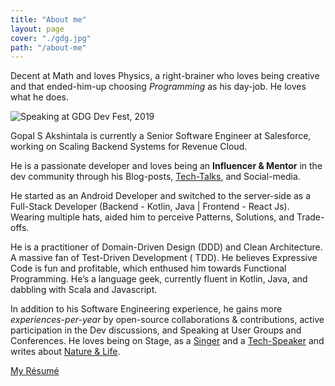 ```yaml
---
title: "About me"
layout: page
cover: "./gdg.jpg"
path: "/about-me"
---
```


Decent at Math and loves Physics, a right-brainer who loves being creative and that ended-him-up choosing _Programming_
as his day-job. He loves what he does.

![Speaking at GDG Dev Fest, 2019](gdg.jpg)

Gopal S Akshintala is currently a Senior Software Engineer at Salesforce, working on Scaling Backend Systems for Revenue
Cloud.

He is a passionate developer and loves being an **Influencer & Mentor** in the dev community through his
Blog-posts, [Tech-Talks](https://overfullstack.ga/my-talks), and Social-media.

He started as an Android Developer and switched to the server-side as a Full-Stack Developer (Backend - Kotlin, Java |
Frontend - React Js). Wearing multiple hats, aided him to perceive Patterns, Solutions, and Trade-offs.

He is a practitioner of Domain-Driven Design (DDD) and Clean Architecture. A massive fan of Test-Driven Development (
TDD). He believes Expressive Code is fun and profitable, which enthused him towards Functional Programming. He’s a
language geek, currently fluent in Kotlin, Java, and dabbling with Scala and Javascript.

In addition to his Software Engineering experience, he gains more _experiences-per-year_ by open-source collaborations &
contributions, active participation in the Dev discussions, and Speaking at User Groups and Conferences. He loves being
on Stage, as a [Singer](http://bit.ly/agssc) and a [Tech-Speaker](https://overfullstack.ga/my-talks) and writes
about [Nature & Life](http://bit.ly/agslotw).

[My Résumé](http://bit.ly/ags-my-resume)

